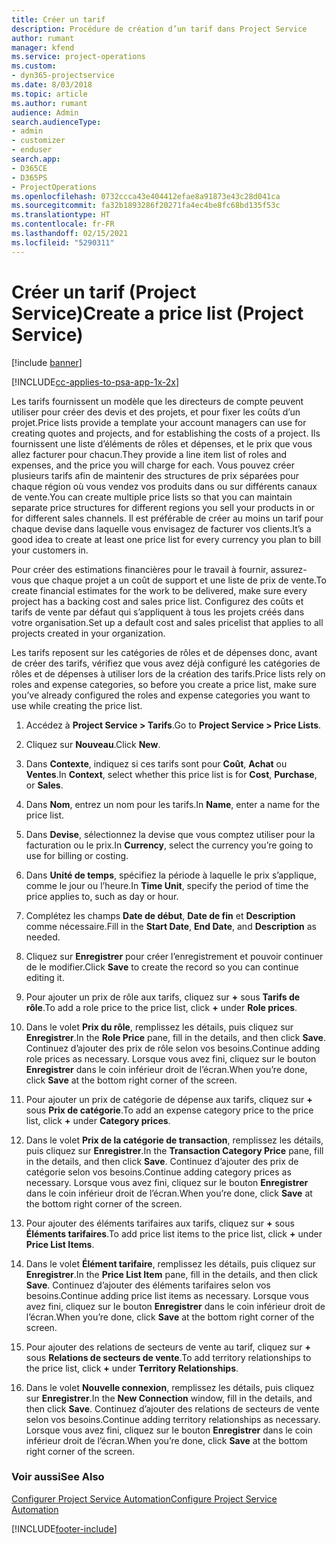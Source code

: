 ```yaml
---
title: Créer un tarif
description: Procédure de création d’un tarif dans Project Service
author: rumant
manager: kfend
ms.service: project-operations
ms.custom:
- dyn365-projectservice
ms.date: 8/03/2018
ms.topic: article
ms.author: rumant
audience: Admin
search.audienceType:
- admin
- customizer
- enduser
search.app:
- D365CE
- D365PS
- ProjectOperations
ms.openlocfilehash: 0732ccca43e404412efae8a91873e43c28d041ca
ms.sourcegitcommit: fa32b1893286f20271fa4ec4be8fc68bd135f53c
ms.translationtype: HT
ms.contentlocale: fr-FR
ms.lasthandoff: 02/15/2021
ms.locfileid: "5290311"
---
```

# <a name="create-a-price-list-project-service"></a><span data-ttu-id="60227-103">Créer un tarif (Project Service)</span><span class="sxs-lookup"><span data-stu-id="60227-103">Create a price list (Project Service)</span></span>

[!include [banner](../includes/psa-now-project-operations.md)]

[!INCLUDE[cc-applies-to-psa-app-1x-2x](../includes/cc-applies-to-psa-app-1x-2x.md)]

<span data-ttu-id="60227-104">Les tarifs fournissent un modèle que les directeurs de compte peuvent utiliser pour créer des devis et des projets, et pour fixer les coûts d’un projet.</span><span class="sxs-lookup"><span data-stu-id="60227-104">Price lists provide a template your account managers can use for creating quotes and projects, and for establishing the costs of a project.</span></span> <span data-ttu-id="60227-105">Ils fournissent une liste d’éléments de rôles et dépenses, et le prix que vous allez facturer pour chacun.</span><span class="sxs-lookup"><span data-stu-id="60227-105">They provide a line item list of roles and expenses, and the price you will charge for each.</span></span> <span data-ttu-id="60227-106">Vous pouvez créer plusieurs tarifs afin de maintenir des structures de prix séparées pour chaque région où vous vendez vos produits dans ou sur différents canaux de vente.</span><span class="sxs-lookup"><span data-stu-id="60227-106">You can create multiple price lists so that you can maintain separate price structures for different regions you sell your products in or for different sales channels.</span></span> <span data-ttu-id="60227-107">Il est préférable de créer au moins un tarif pour chaque devise dans laquelle vous envisagez de facturer vos clients.</span><span class="sxs-lookup"><span data-stu-id="60227-107">It’s a good idea to create at least one price list for every currency you plan to bill your customers in.</span></span>  
  
<span data-ttu-id="60227-108">Pour créer des estimations financières pour le travail à fournir, assurez-vous que chaque projet a un coût de support et une liste de prix de vente.</span><span class="sxs-lookup"><span data-stu-id="60227-108">To create financial estimates for the work to be delivered, make sure every project has a backing cost and sales price list.</span></span> <span data-ttu-id="60227-109">Configurez des coûts et tarifs de vente par défaut qui s’appliquent à tous les projets créés dans votre organisation.</span><span class="sxs-lookup"><span data-stu-id="60227-109">Set up a default cost and sales pricelist that applies to all projects created in your organization.</span></span>  
  
<span data-ttu-id="60227-110">Les tarifs reposent sur les catégories de rôles et de dépenses donc, avant de créer des tarifs, vérifiez que vous avez déjà configuré les catégories de rôles et de dépenses à utiliser lors de la création des tarifs.</span><span class="sxs-lookup"><span data-stu-id="60227-110">Price lists rely on roles and expense categories, so before you create a price list, make sure you’ve already configured the roles and expense categories you want to use while creating the price list.</span></span>  
  
1.  <span data-ttu-id="60227-111">Accédez à **Project Service > Tarifs**.</span><span class="sxs-lookup"><span data-stu-id="60227-111">Go to **Project Service > Price Lists**.</span></span>  
  
2.  <span data-ttu-id="60227-112">Cliquez sur **Nouveau**.</span><span class="sxs-lookup"><span data-stu-id="60227-112">Click **New**.</span></span>  
  
3.  <span data-ttu-id="60227-113">Dans **Contexte**, indiquez si ces tarifs sont pour **Coût**, **Achat** ou **Ventes**.</span><span class="sxs-lookup"><span data-stu-id="60227-113">In **Context**, select whether this price list is for **Cost**, **Purchase**, or **Sales**.</span></span>  
  
4.  <span data-ttu-id="60227-114">Dans **Nom**, entrez un nom pour les tarifs.</span><span class="sxs-lookup"><span data-stu-id="60227-114">In **Name**, enter a name for the price list.</span></span>  
  
5.  <span data-ttu-id="60227-115">Dans **Devise**, sélectionnez la devise que vous comptez utiliser pour la facturation ou le prix.</span><span class="sxs-lookup"><span data-stu-id="60227-115">In **Currency**, select the currency you’re going to use for billing or costing.</span></span>  
  
6.  <span data-ttu-id="60227-116">Dans **Unité de temps**, spécifiez la période à laquelle le prix s’applique, comme le jour ou l’heure.</span><span class="sxs-lookup"><span data-stu-id="60227-116">In **Time Unit**, specify the period of time the price applies to, such as day or hour.</span></span>  
  
7.  <span data-ttu-id="60227-117">Complétez les champs **Date de début**, **Date de fin** et **Description** comme nécessaire.</span><span class="sxs-lookup"><span data-stu-id="60227-117">Fill in the **Start Date**, **End Date**, and **Description** as needed.</span></span>  
  
8.  <span data-ttu-id="60227-118">Cliquez sur **Enregistrer** pour créer l’enregistrement et pouvoir continuer de le modifier.</span><span class="sxs-lookup"><span data-stu-id="60227-118">Click **Save** to create the record so you can continue editing it.</span></span>  
  
9. <span data-ttu-id="60227-119">Pour ajouter un prix de rôle aux tarifs, cliquez sur **+** sous **Tarifs de rôle**.</span><span class="sxs-lookup"><span data-stu-id="60227-119">To add a role price to the price list, click **+** under **Role prices**.</span></span>  
  
10. <span data-ttu-id="60227-120">Dans le volet **Prix du rôle**, remplissez les détails, puis cliquez sur **Enregistrer**.</span><span class="sxs-lookup"><span data-stu-id="60227-120">In the **Role Price** pane, fill in the details, and then click **Save**.</span></span> <span data-ttu-id="60227-121">Continuez d’ajouter des prix de rôle selon vos besoins.</span><span class="sxs-lookup"><span data-stu-id="60227-121">Continue adding role prices as necessary.</span></span> <span data-ttu-id="60227-122">Lorsque vous avez fini, cliquez sur le bouton **Enregistrer** dans le coin inférieur droit de l’écran.</span><span class="sxs-lookup"><span data-stu-id="60227-122">When you’re done, click **Save** at the bottom right corner of the screen.</span></span>  
  
11. <span data-ttu-id="60227-123">Pour ajouter un prix de catégorie de dépense aux tarifs, cliquez sur **+** sous **Prix de catégorie**.</span><span class="sxs-lookup"><span data-stu-id="60227-123">To add an expense category price to the price list, click **+** under **Category prices**.</span></span>  
  
12. <span data-ttu-id="60227-124">Dans le volet **Prix de la catégorie de transaction**, remplissez les détails, puis cliquez sur **Enregistrer**.</span><span class="sxs-lookup"><span data-stu-id="60227-124">In the **Transaction Category Price** pane, fill in the details, and then click **Save**.</span></span> <span data-ttu-id="60227-125">Continuez d’ajouter des prix de catégorie selon vos besoins.</span><span class="sxs-lookup"><span data-stu-id="60227-125">Continue adding category prices as necessary.</span></span> <span data-ttu-id="60227-126">Lorsque vous avez fini, cliquez sur le bouton **Enregistrer** dans le coin inférieur droit de l’écran.</span><span class="sxs-lookup"><span data-stu-id="60227-126">When you’re done, click **Save** at the bottom right corner of the screen.</span></span>  
  
13. <span data-ttu-id="60227-127">Pour ajouter des éléments tarifaires aux tarifs, cliquez sur **+** sous **Éléments tarifaires**.</span><span class="sxs-lookup"><span data-stu-id="60227-127">To add price list items to the price list, click **+** under **Price List Items**.</span></span>  
  
14. <span data-ttu-id="60227-128">Dans le volet **Élément tarifaire**, remplissez les détails, puis cliquez sur **Enregistrer**.</span><span class="sxs-lookup"><span data-stu-id="60227-128">In the **Price List Item** pane, fill in the details, and then click **Save**.</span></span> <span data-ttu-id="60227-129">Continuez d’ajouter des éléments tarifaires selon vos besoins.</span><span class="sxs-lookup"><span data-stu-id="60227-129">Continue adding price list items as necessary.</span></span> <span data-ttu-id="60227-130">Lorsque vous avez fini, cliquez sur le bouton **Enregistrer** dans le coin inférieur droit de l’écran.</span><span class="sxs-lookup"><span data-stu-id="60227-130">When you’re done, click **Save** at the bottom right corner of the screen.</span></span>  
  
15. <span data-ttu-id="60227-131">Pour ajouter des relations de secteurs de vente au tarif, cliquez sur **+** sous **Relations de secteurs de vente**.</span><span class="sxs-lookup"><span data-stu-id="60227-131">To add territory relationships to the price list, click **+** under **Territory Relationships**.</span></span>  
  
16. <span data-ttu-id="60227-132">Dans le volet **Nouvelle connexion**, remplissez les détails, puis cliquez sur **Enregistrer**.</span><span class="sxs-lookup"><span data-stu-id="60227-132">In the **New Connection** window, fill in the details, and then click **Save**.</span></span> <span data-ttu-id="60227-133">Continuez d’ajouter des relations de secteurs de vente selon vos besoins.</span><span class="sxs-lookup"><span data-stu-id="60227-133">Continue adding territory relationships as necessary.</span></span> <span data-ttu-id="60227-134">Lorsque vous avez fini, cliquez sur le bouton **Enregistrer** dans le coin inférieur droit de l’écran.</span><span class="sxs-lookup"><span data-stu-id="60227-134">When you’re done, click **Save** at the bottom right corner of the screen.</span></span>  
  
### <a name="see-also"></a><span data-ttu-id="60227-135">Voir aussi</span><span class="sxs-lookup"><span data-stu-id="60227-135">See Also</span></span>  
 [<span data-ttu-id="60227-136">Configurer Project Service Automation</span><span class="sxs-lookup"><span data-stu-id="60227-136">Configure Project Service Automation</span></span>](../psa/configure.md)


[!INCLUDE[footer-include](../includes/footer-banner.md)]